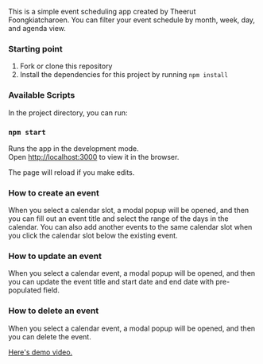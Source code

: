This is a simple event scheduling app created by Theerut Foongkiatcharoen.
You can filter your event schedule by month, week, day, and agenda view.

### Starting point
1. Fork or clone this repository
2. Install the dependencies for this project by running `npm install`


### Available Scripts

In the project directory, you can run:

### `npm start`

Runs the app in the development mode.<br>
Open [http://localhost:3000](http://localhost:3000) to view it in the browser.

The page will reload if you make edits.<br>


### How to create an event

When you select a calendar slot, a modal popup will be opened, and then you can fill out an event title and select the range of the days in the calendar.
You can also add another events to the same calendar slot when you click the calendar slot below the existing event.


### How to update an event

When you select a calendar event, a modal popup will be opened, and then you can update the event title and start date and end date with pre-populated field.

### How to delete an event

When you select a calendar event, a modal popup will be opened, and then you can delete the event.


[Here's demo video.](https://youtu.be/zuGjyolK4Hg)


